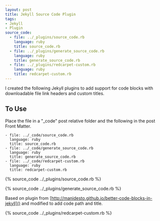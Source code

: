 ```yaml
---
layout: post
title: Jekyll Source Code Plugin
tags:
- Jekyll
- Plugin
source_code:
  - file: ../_plugins/source_code.rb
    language: ruby
    title: source_code.rb
  - file: ../_plugins/generate_source_code.rb
    language: ruby
    title: generate_source_code.rb
  - file: ../_plugins/redcarpet-custom.rb
    language: ruby
    title: redcarpet-custom.rb
---
```


I created the following Jekyll plugins to add support for code blocks with downloadable file link headers and custom titles.

## To Use

Place the file in a "_code" post relative folder and the following in the post Front Matter.

~~~
- file: ../_code/source_code.rb
  language: ruby
  title: source_code.rb
- file: ../_code/generate_source_code.rb
  language: ruby
  title: generate_source_code.rb
- file: ../_code/redcarpet-custom.rb
  language: ruby
  title: redcarpet-custom.rb
~~~

{% source_code ../_plugins/source_code.rb %}

{% source_code ../_plugins/generate_source_code.rb %}

Based on plugin from [http://manidesto.github.io/better-code-blocks-in-jekyll]() and modified to add code path and title.

{% source_code ../_plugins/redcarpet-custom.rb %}
